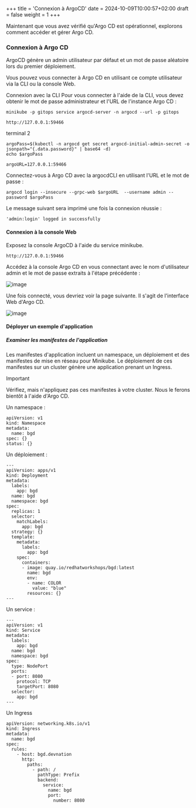 +++
title = 'Connexion à ArgoCD'
date = 2024-10-09T10:00:57+02:00
draft = false
weight = 1
+++


Maintenant que vous avez vérifié qu'Argo CD est opérationnel, explorons comment accéder et gérer Argo CD.

### Connexion à Argo CD

ArgoCD génère un admin utilisateur par défaut et un mot de passe aléatoire lors du premier déploiement.

Vous pouvez vous connecter à Argo CD en utilisant ce compte utilisateur via la CLI ou la console Web.

Connexion avec la CLI
Pour vous connecter à l'aide de la CLI, vous devez obtenir le mot de passe administrateur et l'URL de l'instance Argo CD :

``` 
minikube -p gitops service argocd-server -n argocd --url -p gitops
```

``` 
http://127.0.0.1:59466
```

terminal 2 
 
``` 
argoPass=$(kubectl -n argocd get secret argocd-initial-admin-secret -o jsonpath="{.data.password}" | base64 -d)
echo $argoPass
```

``` 
argoURL=127.0.0.1:59466
```

Connectez-vous à Argo CD avec la argocdCLI en utilisant l'URL et le mot de passe :

``` 
argocd login --insecure --grpc-web $argoURL  --username admin --password $argoPass
```

Le message suivant sera imprimé une fois la connexion réussie :

``` 
'admin:login' logged in successfully
```

#### Connexion à la console Web

Exposez la console ArgoCD à l'aide du service minikube.

``` 
http://127.0.0.1:59466
```

Accédez à la console Argo CD en vous connectant avec le nom d'utilisateur admin et le mot de passe extraits à l'étape précédente :

![image](/argocd-tutorial/images/attachments/debutant/argocd-login.png)

Une fois connecté, vous devriez voir la page suivante. Il s'agit de l'interface Web d'Argo CD.

![image](/argocd-tutorial/images/attachments/debutant/argocd-login2.png)


#### Déployer un exemple d'application

##### Examiner les manifestes de l'application

Les manifestes d'application incluent un namespace, un déploiement et des manifestes de mise en réseau pour Minikube. 
Le déploiement de ces manifestes sur un cluster génère une application prenant un Ingress.

> [!IMPORTANT]
> Vérifiez, mais n'appliquez pas ces manifestes à votre cluster. Nous le ferons bientôt à l'aide d'Argo CD.

Un namespace :

```
apiVersion: v1
kind: Namespace
metadata:
  name: bgd
spec: {}
status: {}
```

Un déploiement : 

```
---
apiVersion: apps/v1
kind: Deployment
metadata:
  labels:
    app: bgd
  name: bgd
  namespace: bgd
spec:
  replicas: 1
  selector:
    matchLabels:
      app: bgd
  strategy: {}
  template:
    metadata:
      labels:
        app: bgd
    spec:
      containers:
      - image: quay.io/redhatworkshops/bgd:latest
        name: bgd
        env:
        - name: COLOR
          value: "blue"
        resources: {}
---
```

Un service :

```
---
apiVersion: v1
kind: Service
metadata:
  labels:
    app: bgd
  name: bgd
  namespace: bgd
spec:
  type: NodePort
  ports:
  - port: 8080
    protocol: TCP
    targetPort: 8080
  selector:
    app: bgd
---
```

Un Ingress

```
apiVersion: networking.k8s.io/v1
kind: Ingress
metadata:
  name: bgd
spec:
  rules:
    - host: bgd.devnation
      http:
        paths:
          - path: /
            pathType: Prefix
            backend:
              service:
                name: bgd
                port:
                  number: 8080
```


